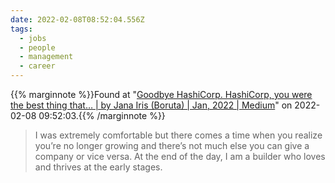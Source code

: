 ```yaml
---
date: 2022-02-08T08:52:04.556Z
tags:
  - jobs
  - people
  - management
  - career
---
```

{{% marginnote %}}Found at "[Goodbye HashiCorp. HashiCorp, you were the best thing that… | by Jana Iris (Boruta) | Jan, 2022 | Medium](https://janairis.medium.com/goodbye-hashicorp-b48991ffb70f)" on 2022-02-08 09:52:03.{{% /marginnote %}}

> I was extremely comfortable but there comes a time when you realize you’re no longer growing and there’s not much else you can give a company or vice versa. At the end of the day, I am a builder who loves and thrives at the early stages.

